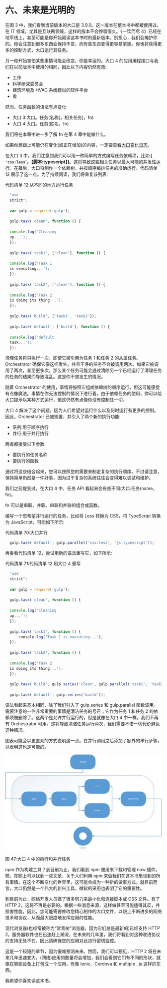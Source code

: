 # 六、未来是光明的

在图 3 中，我们看到当前版本的大口是 3.9.0。这一版本在整本书中都被使用过。在 IT 领域，尤其是互联网领域，这样的版本不会停留很久。《一饮而尽 4》已经在地平线上，甚至可能是你开始阅读这本书时的最新版本。别担心，我们会掩护你的。你会注意到很多东西会保持不变，而有些东西变得更容易掌握。你也将获得更多的控制方式，大口运行其任务。

万一你开始害怕某些事情可能会改变，你是幸运的。大口 4 的应用编程接口与我们在以前版本中使用的相同，因此以下内容仍然有效:

*   工作
*   科学研究委员会
*   建筑环境及 HVAC 系统模拟的软件平台
*   看

然而，任务函数的语法有点变化:

*   大口 3:大口。任务(名称[，相关任务]，fn)
*   大口 4:大口。任务(姓名，fn)

我们将在本章中进一步了解 fn 在第 4 章中能做什么。

如果你想跟上可能仍在变化(或正在增加)的内容，一定要查看[大口变化日志](https://github.com/gulpjs/gulp/blob/4.0/CHANGELOG.md)。

在大口 3 中，我们注意到我们可以用一种简单的方式编写任务依赖项，比如:[ **`'css:less`'，【脚本:typescript】]**。这将导致这些相关任务以最大可能的并发性运行。在幕后，大口将制作一个依赖树，并按顺序编排任务的准确运行。代码清单 12 展示了这一点。为了持续阅读，我们将重复该列表:

代码清单 12:从不同的地方运行任务

```js
  "use
  strict";

  var gulp = require('gulp');

  gulp.task('clean', function () {

  console.log('Cleaning
  up...');
  });

  gulp.task('task1', ['clean'], function () {

  console.log('Task 1
  is executing...');
  });

  gulp.task('task2', ['clean'], function () {

  console.log('Task 2
  is doing its thing...');
  });

  gulp.task('build', ['task1', 'task2']);

  gulp.task('default', ['build'], function () {

  console.log('default
  task...');
  });

```

清理任务将只执行一次，即使它被引用为任务 1 和任务 2 的从属任务。Orchestrator 确保它像这样发生，并且干净的任务不会被调用两次。如果它被调用了两次，甚至更多次，那么某个任务可能会通过清除另一个已经运行了清理任务的任务的结果而导致混乱。这是你不想发生的情况。

随着 Orchestrator 的使用，事情将按照它组成依赖树的顺序运行，但这可能感觉有点像魔法。事情在你无法控制的情况下进行着。由于依赖任务的使用，你可以给大口提示以某种方式运行，但这仍然有点像你没有控制住一切。

大口 4 解决了这个问题。因为人们希望对运行什么以及何时运行有更多的控制。因此，Orchestrator 已被搁置，并引入了两个新的执行功能:

*   系列:用于顺序执行
*   并行:用于并行执行

两者都接受以下参数:

*   要执行的任务名称
*   要执行的函数

通过将这些结合起来，您可以按照您的需要来制定复杂的执行顺序。不过请注意，保持简单仍然是一件好事，因为过于复杂的系统往往会变得难以调试和维护。

我们之前提到过，在大口 4 中，任务 API 看起来会有些不同:大口.任务(name，fn)。

fn 可以是串联、并联、串联和并联的组合或函数。

编写一个您希望并行运行的任务，比如将 Less 转换为 CSS，将 TypeScript 转换为 JavaScript，可能如下所示:

代码清单 70:大口并行

```js
  gulp.task('default', gulp.parallel('css:less', 'js:typescript'));

```

再看看代码清单 12，尝试用新的语法重写它，如下所示:

代码清单 71:代码清单 12 用大口 4 重写

```js
  "use
  strict";

  var gulp = require('gulp');

  gulp.task('clean', function () {

  console.log('Cleaning
  up...');
  });

  gulp.task('task1', function () {
      console.log('Task 1 is executing...');
  });

  gulp.task('task2', function () {

  console.log('Task 2
  is doing its thing...');
  });

  gulp.task('build', gulp.series('clean', gulp.parallel('task1', 'task2')));

  gulp.task('default', gulp.series('build'));

```

语法看起来基本相同，除了我们引入了 gulp.series 和 gulp.parallel 函数调用。需要注意的一件非常重要的事情是清洁任务的号召；它作为任务 1 和任务 2 的依赖项被删除了。这两个是允许并行运行的，但是就像在大口 4 中一样，我们不再有 Orchestrator 可用。这将导致清洁任务运行两次，我们需要不惜一切代价避免这种情况。

图表可能会以更直观的方式说明这一点。在并行调用之后添加了额外的串行步骤，以表明这也是可能的。

![](img/00051.jpeg)

图 47:大口 4 中的串行和并行任务

npm 作为构建工具？到目前为止，我们看到 npm 被用来下载和管理 now 插件。嗯，在网上可以找到一些文章，关于人们利用 npm 来做我们在这本书里谈到的所有事情。在这个不断变化的世界里，这可能会成为一种新的做事方式。就目前而言，大口仍然是一个伟大的新兴工具，微软的采用也表明了它的重要性。

到目前为止，网络开发人员做了很多努力来最小化和连接脚本或 CSS 文件。有了 HTTP 2，这将不再是必要的。根据一些消息来源，这样做甚至可能适得其反，并损害性能。因此，您可能需要修改您精心制作的大口文件，以跟上不断进步的网络技术和协议，从而最大限度地发挥应用的性能。

现代浏览器(也经常被称为“常青树”浏览器，因为它们总是最新的)已经支持 HTTP 2。服务器软件也在迅速赶上潮流，在未来的几年里，我们将看到对这种改进协议的支持无处不在，因此请确保您的应用对此进行密切监控。

这是一个较短的章节，因为很难预测未来。然而，我们可以预见，HTTP 2 将在未来几年迅速变大。(网络)应用的数量将会增加，我们会看到它们有不同的形状，就像在智能设备上打包成一个应用，有像 Ionic、Cordova 和 multiple . js 这样的东西。

我希望你喜欢读这本书。